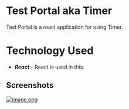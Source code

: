 
# Test Portal aka Timer

Test Portal is a react application for using Timer.






# Technology Used

* ***React***:- React is used in this. 




## Screenshots

[![image.png](https://i.postimg.cc/Dfx9k4RM/image.png)](https://postimg.cc/LhZCj59t)
